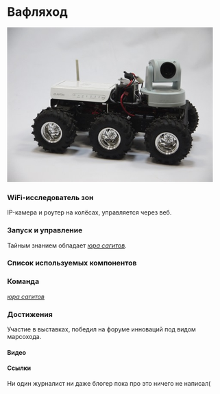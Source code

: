 # Вафляход
![Вафляход](/images/P1040414_web.jpg)
### WiFi-исследователь зон
IP-камера и роутер на колёсах, управляется через веб.
### Запуск и управление
Тайным знанием обладает [*юра сагитов*](http://github.com/ko10ok/).
### Список используемых компонентов

### Команда
[*юра сагитов*](http://github.com/ko10ok/)
### Достижения
Участие в выставках, победил на форуме инноваций под видом марсохода.
#### Видео

#### Ссылки
Ни один журналист ни даже блогер пока про это ничего не написал(
